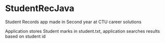 # StudentRecJava
Student Records app made in Second year at CTU career solutions

Application stores Student marks in student.txt, application searches results based on student id
